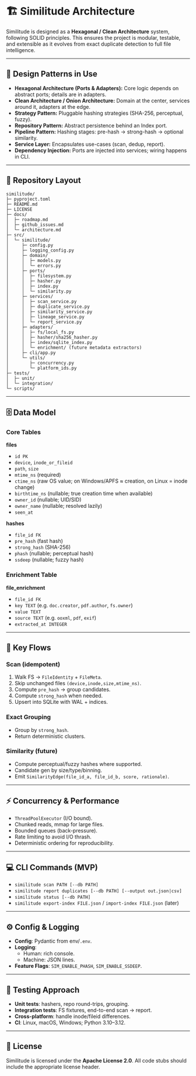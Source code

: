 # 🏗️ Similitude Architecture

Similitude is designed as a **Hexagonal / Clean Architecture** system, following SOLID principles.
This ensures the project is modular, testable, and extensible as it evolves from exact duplicate detection to full file intelligence.

---

## 🎯 Design Patterns in Use

- **Hexagonal Architecture (Ports & Adapters):**
  Core logic depends on abstract ports; details are in adapters.
- **Clean Architecture / Onion Architecture:**
  Domain at the center, services around it, adapters at the edge.
- **Strategy Pattern:**
  Pluggable hashing strategies (SHA-256, perceptual, fuzzy).
- **Repository Pattern:**
  Abstract persistence behind an Index port.
- **Pipeline Pattern:**
  Hashing stages: pre-hash → strong-hash → optional similarity.
- **Service Layer:**
  Encapsulates use-cases (scan, dedup, report).
- **Dependency Injection:**
  Ports are injected into services; wiring happens in CLI.

---

## 📂 Repository Layout

```
similitude/
├─ pyproject.toml
├─ README.md
├─ LICENSE
├─ docs/
│  ├─ roadmap.md
│  ├─ github_issues.md
│  └─ architecture.md
├─ src/
│  └─ similitude/
│     ├─ config.py
│     ├─ logging_config.py
│     ├─ domain/
│     │  ├─ models.py
│     │  └─ errors.py
│     ├─ ports/
│     │  ├─ filesystem.py
│     │  ├─ hasher.py
│     │  ├─ index.py
│     │  └─ similarity.py
│     ├─ services/
│     │  ├─ scan_service.py
│     │  ├─ duplicate_service.py
│     │  ├─ similarity_service.py
│     │  ├─ lineage_service.py
│     │  └─ report_service.py
│     ├─ adapters/
│     │  ├─ fs/local_fs.py
│     │  ├─ hasher/sha256_hasher.py
│     │  ├─ index/sqlite_index.py
│     │  └─ enrichment/ (future metadata extractors)
│     ├─ cli/app.py
│     └─ utils/
│        ├─ concurrency.py
│        └─ platform_ids.py
├─ tests/
│  ├─ unit/
│  └─ integration/
└─ scripts/
```

---

## 🗄️ Data Model

### Core Tables

**files**
- `id PK`
- `device`, `inode_or_fileid`
- `path`, `size`
- `mtime_ns` (required)
- `ctime_ns` (raw OS value; on Windows/APFS ≈ creation, on Linux = inode change)
- `birthtime_ns` (nullable; true creation time when available)
- `owner_id` (nullable; UID/SID)
- `owner_name` (nullable; resolved lazily)
- `seen_at`

**hashes**
- `file_id FK`
- `pre_hash` (fast hash)
- `strong_hash` (SHA-256)
- `phash` (nullable; perceptual hash)
- `ssdeep` (nullable; fuzzy hash)

### Enrichment Table

**file_enrichment**
- `file_id FK`
- `key TEXT` (e.g. `doc.creator`, `pdf.author`, `fs.owner`)
- `value TEXT`
- `source TEXT` (e.g. `ooxml`, `pdf`, `exif`)
- `extracted_at INTEGER`

---

## 🔄 Key Flows

### Scan (idempotent)
1. Walk FS → `FileIdentity` + `FileMeta`.
2. Skip unchanged files `(device,inode,size,mtime_ns)`.
3. Compute `pre_hash` → group candidates.
4. Compute `strong_hash` when needed.
5. Upsert into SQLite with WAL + indices.

### Exact Grouping
- Group by `strong_hash`.
- Return deterministic clusters.

### Similarity (future)
- Compute perceptual/fuzzy hashes where supported.
- Candidate gen by size/type/binning.
- Emit `SimilarityEdge(file_id_a, file_id_b, score, rationale)`.

---

## ⚡ Concurrency & Performance
- `ThreadPoolExecutor` (I/O bound).
- Chunked reads, mmap for large files.
- Bounded queues (back-pressure).
- Rate limiting to avoid I/O thrash.
- Deterministic ordering for reproducibility.

---

## 💻 CLI Commands (MVP)
- `similitude scan PATH [--db PATH]`
- `similitude report duplicates [--db PATH] [--output out.json|csv]`
- `similitude status [--db PATH]`
- `similitude export-index FILE.json` / `import-index FILE.json` (later)

---

## ⚙️ Config & Logging
- **Config**: Pydantic from env/`.env`.
- **Logging**:
  - Human: rich console.
  - Machine: JSON lines.
- **Feature Flags**: `SIM_ENABLE_PHASH`, `SIM_ENABLE_SSDEEP`.

---

## 🧪 Testing Approach
- **Unit tests**: hashers, repo round-trips, grouping.
- **Integration tests**: FS fixtures, end-to-end scan → report.
- **Cross-platform**: handle inode/fileid differences.
- **CI**: Linux, macOS, Windows; Python 3.10–3.12.

---

## 📜 License
Similitude is licensed under the **Apache License 2.0**.
All code stubs should include the appropriate license header.
